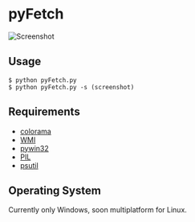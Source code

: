 pyFetch
=======

![Screenshot](http://puu.sh/2Cb1R)

Usage
-----

	$ python pyFetch.py
	$ python pyFetch.py -s (screenshot)

Requirements
------------

* [colorama](https://pypi.python.org/pypi/colorama)
* [WMI](https://pypi.python.org/pypi/WMI/#downloads)
* [pywin32](http://sourceforge.net/projects/pywin32/files/?source=navbar)
* [PIL](http://www.pythonware.com/products/pil/)
* [psutil](https://code.google.com/p/psutil/)

Operating System
----------------

Currently only Windows, soon multiplatform for Linux.